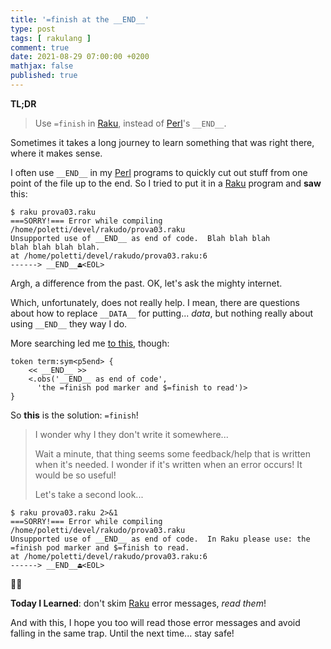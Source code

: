 ```yaml
---
title: '=finish at the __END__'
type: post
tags: [ rakulang ]
comment: true
date: 2021-08-29 07:00:00 +0200
mathjax: false
published: true
---
```


**TL;DR**

> Use `=finish` in [Raku][], instead of [Perl][]'s `__END__`.

Sometimes it takes a long journey to learn something that was right
there, where it makes sense.

I often use `__END__` in my [Perl][] programs to quickly cut out stuff
from one point of the file up to the end. So I tried to put it in a
[Raku][] program and **saw** this:

```
$ raku prova03.raku
===SORRY!=== Error while compiling /home/poletti/devel/rakudo/prova03.raku
Unsupported use of __END__ as end of code.  Blah blah blah
blah blah blah blah.
at /home/poletti/devel/rakudo/prova03.raku:6
------> __END__⏏<EOL>
```

Argh, a difference from the past. OK, let's ask the mighty internet.

Which, unfortunately, does not really help. I mean, there are questions
about how to replace `__DATA__` for putting... *data*, but nothing
really about using `__END__` they way I do.

More searching led me [to this][], though:

```
token term:sym<p5end> {
    << __END__ >>
    <.obs('__END__ as end of code',
      'the =finish pod marker and $=finish to read')>
}
```

So **this** is the solution: `=finish`!

> I wonder why I they don't write it somewhere...
>
> Wait a minute, that thing seems some feedback/help that is written
> when it's needed. I wonder if it's written when an error occurs! It
> would be so useful!
>
> Let's take a second look...

```
$ raku prova03.raku 2>&1
===SORRY!=== Error while compiling /home/poletti/devel/rakudo/prova03.raku
Unsupported use of __END__ as end of code.  In Raku please use: the
=finish pod marker and $=finish to read.
at /home/poletti/devel/rakudo/prova03.raku:6
------> __END__⏏<EOL>
```

🤦‍♂️

**Today I Learned**: don't skim [Raku][] error messages, *read them*!

And with this, I hope you too will read those error messages and avoid
falling in the same trap. Until the next time... stay safe!

[Raku]: https://www.raku.org
[Perl]: https://www.perl.org
[to this]: https://github.com/rakudo/rakudo/blob/master/src/Perl6/Grammar.nqp#L1511
